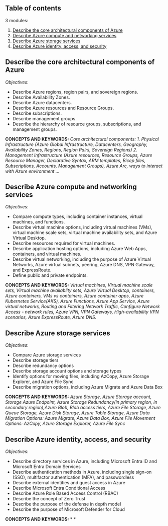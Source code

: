 ## Table of contents

3 modules:

1. [Describe the core architectural components of Azure](#core-components)
2. [Describe Azure compute and networking services](#compute-and-networking-services)
3. [Describe Azure storage services](#azure-storage-services)
4. [Describe Azure identity, access, and security](#identity-access-security)

## Describe the core architectural components of Azure <a name="core-components"></a>

*Objectives*:

 - Describe Azure regions, region pairs, and sovereign regions.
 - Describe Availability Zones.
 - Describe Azure datacenters.
 - Describe Azure resources and Resource Groups.
 - Describe subscriptions.
 - Describe management groups.
 - Describe the hierarchy of resource groups, subscriptions, and management groups.

**CONCEPTS AND KEYWORDS:** *Core architectural components: 1. Physical Infrastructure (Azure Global Infrastructure, Datacenters, Geography, Availability Zones, Regions, Region Pairs, Sovereign Regions) 2. Management Infrastructure (Azure resources, Resource Groups, Azure Resource Manager, Declarative Syntax, ARM templates, Bicep files, Subscriptions, Accounts, Management Groups), Azure Arc, ways to interact with Azure environment ...*

## Describe Azure compute and networking services <a name="compute-and-networking-services"></a>

*Objectives*: 

- Compare compute types, including container instances, virtual machines, and functions.
- Describe virtual machine options, including virtual machines (VMs), virtual machine scale sets, virtual machine availability sets, and Azure Virtual Desktop.
- Describe resources required for virtual machines.
- Describe application hosting options, including Azure Web Apps, containers, and virtual machines.
- Describe virtual networking, including the purpose of Azure Virtual Networks, Azure virtual subnets, peering, Azure DNS, VPN Gateway, and ExpressRoute.
- Define public and private endpoints.

**CONCEPTS AND KEYWORDS:** *Virtual machines, Virtual machine scale sets, Virtual machine availablity sets, Azure Virtual Desktop, containers, Azure containers, VMs vs containers, Azure container apps, Azure Kubernetes Service(AKS), Azure Functions, Azure App Service, Azure virtual networks, Routing and Filtering Network Traffic, Configure Network Access - network rules,  Azure VPN, VPN Gateways, High-availability VPN scenarios, Azure ExpressRoute, Azure DNS.*

## Describe Azure storage services <a name="azure-storage-services"></a>

*Objectives*: 

- Compare Azure storage services
- Describe storage tiers
- Describe redundancy options
- Describe storage account options and storage types
- Identify options for moving files, including AzCopy, Azure Storage Explorer, and Azure File Sync
- Describe migration options, including Azure Migrate and Azure Data Box

**CONCEPTS AND KEYWORDS:** *Azure Storage, Azure Storage account, Storage Azure Endpoint, Azure Storage Redundancy(in primary region, in secondary region),Azure Blob, Blob access tiers, Azure File Storage, Azure Queue Storage, Azure Disk Storage, Azure Table Storage, Azure Data Migration Options: Azure Migrate, Azure Data Box, Azure File Movement Options: AzCopy, Azure Storage Explorer, Azure File Sync*

## Describe Azure identity, access, and security <a name="identity-access-security"></a>

*Objectives*: 

- Describe directory services in Azure, including Microsoft Entra ID and Microsoft Entra Domain Services
- Describe authentication methods in Azure, including single sign-on (SSO), multifactor authentication (MFA), and passwordless
- Describe external identities and guest access in Azure
- Describe Microsoft Entra Conditional Access
- Describe Azure Role Based Access Control (RBAC)
- Describe the concept of Zero Trust
- Describe the purpose of the defense in depth model
- Describe the purpose of Microsoft Defender for Cloud

**CONCEPTS AND KEYWORDS:** * *


